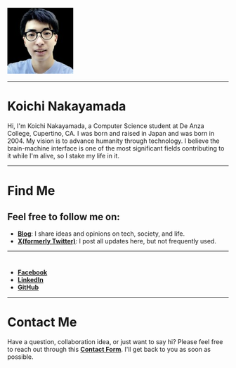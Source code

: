
![Koichi's Photo](profile150.jpg)

---

# Koichi Nakayamada

Hi, I'm Koichi Nakayamada, a Computer Science student at De Anza College, Cupertino, CA. I was born and raised in Japan and was born in 2004. My vision is to advance humanity through technology. I believe the brain-machine interface is one of the most significant fields contributing to it while I'm alive, so I stake my life in it.

---

# Find Me

## Feel free to follow me on: 

- [**Blog**](https://koichin.medium.com): I share ideas and opinions on tech, society, and life.
- [**X(formerly Twitter)**](https://x.com/koichincom): I post all updates here, but not frequently used.

---

#

- [**Facebook**](https://www.facebook.com/koichincom)
- [**LinkedIn**](https://linkedin.com/in/koichinakayamada)
- [**GitHub**](https://github.com/koichinakayamada)

---

# Contact Me

Have a question, collaboration idea, or just want to say hi? Please feel free to reach out through this [**Contact Form**](https://forms.gle/TTmCVmB7TK8fyH5Z8). I'll get back to you as soon as possible.
